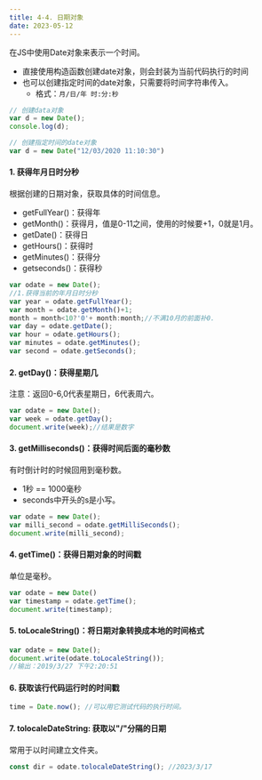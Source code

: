 ```yaml
---
title: 4-4. 日期对象
date: 2023-05-12
---
```

在JS中使用Date对象来表示一个时间。

- 直接使用构造函数创建date对象，则会封装为当前代码执行的时间
- 也可以创建指定时间的date对象，只需要将时间字符串传入。
    - 格式：`月/日/年 时:分:秒`
```js
// 创建data对象
var d = new Date();
console.log(d);

// 创建指定时间的date对象
var d = new Date("12/03/2020 11:10:30")
```

#### 1. 获得年月日时分秒
根据创建的日期对象，获取具体的时间信息。
- getFullYear()：获得年
- getMonth()：获得月，值是0-11之间，使用的时候要+1，0就是1月。
- getDate()：获得日
- getHours()：获得时
- getMinutes()：获得分
- getseconds()：获得秒
```js
var odate = new Date();
//1.获得当前的年月日时分秒
var year = odate.getFullYear();
var month = odate.getMonth()+1;
month = month<10?'0'+ month:month;//不满10月的前面补0.
var day = odate.getDate();
var hour = odate.getHours();
var minutes = odate.getMinutes();
var second = odate.getSeconds();
```

#### 2. getDay()：获得星期几
注意：返回0-6,0代表星期日，6代表周六。
```js
var odate = new Date();
var week = odate.getDay();
document.write(week);//结果是数字
```

#### 3. getMilliseconds()：获得时间后面的毫秒数
有时倒计时的时候回用到毫秒数。
- 1秒 == 1000毫秒
- seconds中开头的s是小写。
```js
var odate = new Date();
var milli_second = odate.getMilliSeconds();
document.write(milli_second);
```

#### 4. getTime()：获得日期对象的时间戳
单位是毫秒。
```js
var odate = new Date()
var timestamp = odate.getTime();
document.write(timestamp);
```

#### 5. toLocaleString()：将日期对象转换成本地的时间格式
```js
var odate = new Date();
document.write(odate.toLocaleString());
//输出：2019/3/27 下午2:20:51
```

#### 6. 获取该行代码运行时的时间戳
```js
time = Date.now(); //可以用它测试代码的执行时间。
```

#### 7. tolocaleDateString: 获取以"/"分隔的日期
常用于以时间建立文件夹。
```js
const dir = odate.tolocaleDateString(); //2023/3/17
```

